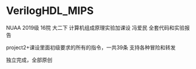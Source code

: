 # VerilogHDL_MIPS

NUAA 2019级 16院 大二下 计算机组成原理实验加课设 冯爱民 全套代码和实验报告

project2+课设里面初级要求的所有的指令，一共39条 支持各种冒险和转发

独立完成，全部原创

